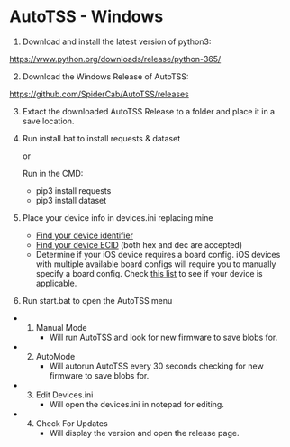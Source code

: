 # AutoTSS - Windows

1. Download and install the latest version of python3:

https://www.python.org/downloads/release/python-365/

2. Download the Windows Release of AutoTSS:

https://github.com/SpiderCab/AutoTSS/releases

3. Extact the downloaded AutoTSS Release to a folder and place it in a save location.

4.  Run install.bat to install requests & dataset

    or
      
    Run in the CMD:
      - pip3 install requests
      - pip3 install dataset



5. Place your device info in devices.ini replacing mine
      - [Find your device identifier](https://ipsw.me/device-finder)
      - [Find your device ECID](https://www.theiphonewiki.com/wiki/ECID#Getting_the_ECID) (both hex and dec are accepted)
      - Determine if your iOS device requires a board config. iOS devices with multiple available board configs will require you to manually specify a board config. Check [this list](https://www.theiphonewiki.com/wiki/Models) to see if your device is applicable.

6. Run start.bat to open the AutoTSS menu
- 1. Manual Mode 
      - Will run AutoTSS and look for new firmware to save blobs for.
- 2. AutoMode 
      - Will autorun AutoTSS every 30 seconds checking for new firmware to save blobs for. 
- 3. Edit Devices.ini
      - Will open the devices.ini in notepad for editing.
- 4. Check For Updates
      - Will display the version and open the release page.

